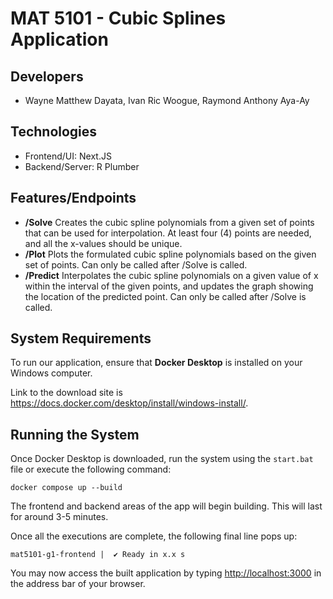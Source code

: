 # MAT 5101 - Cubic Splines Application

## Developers

- Wayne Matthew Dayata, Ivan Ric Woogue, Raymond Anthony Aya-Ay

## Technologies 

- Frontend/UI: Next.JS
- Backend/Server: R Plumber

## Features/Endpoints

- **/Solve** Creates the cubic spline polynomials from a given set of points that can be used for interpolation. At least four (4) points are needed, and all the x-values should be unique.
- **/Plot** Plots the formulated cubic spline polynomials based on the given set of points. Can only be called after /Solve is called. 
- **/Predict** Interpolates the cubic spline polynomials on a given value of x within the interval of the given points, and updates the graph showing the location of the predicted point. Can only be called after /Solve is called.

## System Requirements

To run our application, ensure that **Docker Desktop** is installed on your Windows computer. 

Link to the download site is https://docs.docker.com/desktop/install/windows-install/.

## Running the System

Once Docker Desktop is downloaded, run the system using the `start.bat` file or execute the following command:
```
docker compose up --build
```
The frontend and backend areas of the app will begin building. This will last for around 3-5 minutes.

Once all the executions are complete, the following final line pops up:
```
mat5101-g1-frontend |  ✔ Ready in x.x s
```

You may now access the built application by typing [http://localhost:3000](http://localhost:3000) in the address bar of your browser.
